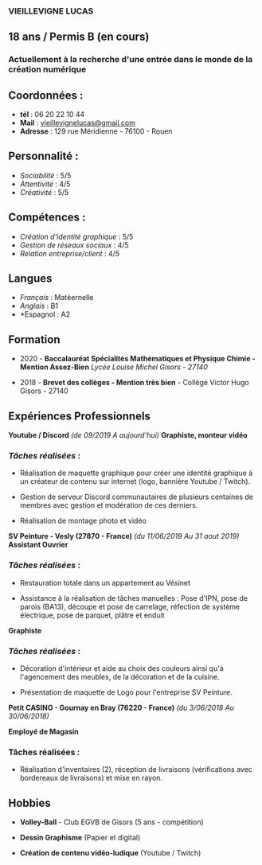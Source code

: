 ### VIEILLEVIGNE LUCAS

## 18 ans / Permis B (en cours)

### Actuellement à la recherche d'une entrée dans le monde de la création numérique

## Coordonnées :
* **tél** : 06 20 22 10 44
* **Mail** : vieillevignelucas@gmail.com
* **Adresse** : 129 rue Méridienne - 76100 - Rouen

## Personnalité : 
* *Sociabilité* : 5/5
* *Attentivité* : 4/5
* *Créativité* : 5/5

## Compétences :
* *Création d'identité graphique* : 5/5
* *Gestion de réseaux sociaux* : 4/5
* *Relation entreprise/client* : 4/5

## Langues

* *Français* : Matéernelle
* *Anglais* : B1
* *Espagnol : A2

## Formation 

* 2020 - **Baccalauréat Spécialités Mathématiques et Physique Chimie - Mention Assez-Bien**
*Lycée Louise Michel Gisors - 27140*

* 2018 - **Brevet des collèges - Mention très bien** - Collège Victor Hugo Gisors - 27140

## Expériences Professionnels

**Youtube / Discord** *(de 09/2019 A aujourd'hui)*
**Graphiste, monteur vidéo**

### __*Tâches réalisées*__ :

* Réalisation de maquette graphique pour créer une identité graphique à un créateur de contenu sur internet (logo, bannière Youtube / Twitch).

* Gestion de serveur Discord communautaires de plusieurs centaines de membres avec gestion et modération de ces derniers.

* Réalisation de montage photo et vidéo

**SV Peinture - Vesly (27870 - France)** *(du 11/06/2019 Au 31 aout 2019)*
**Assistant Ouvrier**

### __*Tâches réalisées*__ : 

* Restauration totale dans un appartement au Vésinet

* Assistance à la réalisation de tâches manuelles : Pose d'IPN, pose de parois (BA13), découpe et pose de carrelage, réfection de système électrique, pose de parquet, plâtre et enduit

**Graphiste**

### __*Tâches réalisées*__ : 

* Décoration d'intérieur et aide au choix des couleurs ainsi qu'à l'agencement des meubles, de la décoration et de la cuisine.

* Présentation de maquette de Logo pour l'entreprise SV Peinture.

**Petit CASINO - Gournay en Bray (76220 - France)** *(du 3/06/2018 Au 30/06/2018)*

**Employé de Magasin**

### Tâches réalisées : 

* Réalisation d'inventaires (2), réception de livraisons (vérifications avec bordereaux de livraisons) et mise en rayon.

## Hobbies

* **Volley-Ball** - Club EGVB de Gisors (5 ans - compétition)

* **Dessin Graphisme** (Papier et digital)

* **Création de contenu vidéo-ludique** (Youtube / Twitch)



